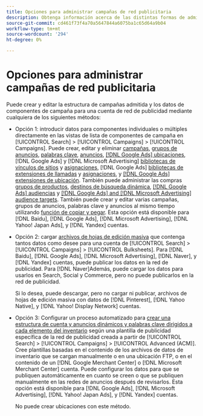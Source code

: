 ```yaml
---
title: Opciones para administrar campañas de red publicitaria
description: Obtenga información acerca de las distintas formas de administrar los datos para sus campañas de red de anuncios.
source-git-commit: cd461f73f4a70a5647844a6075ba1c65d64a9b04
workflow-type: tm+mt
source-wordcount: '294'
ht-degree: 0%

---
```


# Opciones para administrar campañas de red publicitaria

Puede crear y editar la estructura de campañas admitida y los datos de componentes de campaña para una cuenta de red de publicidad mediante cualquiera de los siguientes métodos:

* Opción 1: introducir datos para componentes individuales o múltiples directamente en las vistas de lista de componentes de campaña en [!UICONTROL Search] > [!UICONTROL Campaigns] > [!UICONTROL Campaigns]. Puede crear, editar y eliminar [campañas](/help/search-social-commerce/campaign-management/campaigns/campaign-manage.md), [grupos de anuncios](/help/search-social-commerce/campaign-management/campaigns/ad-group-manage.md), [palabras clave](/help/search-social-commerce/campaign-management/campaigns/keyword-manage.md), [anuncios](/help/search-social-commerce/campaign-management/campaigns/ad-manage.md), [[!DNL Google Ads] ubicaciones](/help/search-social-commerce/campaign-management/campaigns/placement-manage.md), [!DNL Google Ads] y [!DNL Microsoft Advertising] [bibliotecas de vínculos de sitios](/help/search-social-commerce/campaign-management/campaigns/sitelink-extension-manage.md) y [asignaciones](/help/search-social-commerce/campaign-management/campaigns/sitelink-extension-associate.md), [!DNL Google Ads] [bibliotecas de extensiones de llamadas](/help/search-social-commerce/campaign-management/campaigns/callout-extension-manage.md) y [asignaciones](/help/search-social-commerce/campaign-management/campaigns/callout-extension-associate.md), y [[!DNL Google Ads] extensiones de ubicación](/help/search-social-commerce/campaign-management/campaigns/location-extension-manage.md). También puede administrar las compras [grupos de productos](/help/search-social-commerce/campaign-management/campaigns/product-group-manage.md), [destinos de búsqueda dinámica](/help/search-social-commerce/campaign-management/campaigns/dynamic-search-target-manage.md), [[!DNL Google Ads] audiencias](/help/search-social-commerce/campaign-management/campaigns/audience-about.md) y [[!DNL Google Ads] and [!DNL Microsoft Advertising] audience targets](/help/search-social-commerce/campaign-management/campaigns/audience-targets-manage.md). También puede crear y editar varias campañas, grupos de anuncios, palabras clave y anuncios al mismo tiempo utilizando [función de copiar y pegar](/help/search-social-commerce/campaign-management/campaigns/copy-paste.md). Esta opción está disponible para [!DNL Baidu], [!DNL Google Ads], [!DNL Microsoft Advertising], [!DNL Yahoo! Japan Ads], y [!DNL Yandex] cuentas.

* Opción 2: cargar [archivos de hojas de edición masiva](/help/search-social-commerce/campaign-management/bulksheets/bulksheet-about.md) que contenga tantos datos como desee para una cuenta de [!UICONTROL Search] > [!UICONTROL Campaigns] > [!UICONTROL Bulksheets]. Para [!DNL Baidu], [!DNL Google Ads], [!DNL Microsoft Advertising], [!DNL Naver], y [!DNL Yandex] cuentas, puede publicar los datos en la red de publicidad. Para [!DNL Naver]Además, puede cargar los datos para usarlos en Search, Social y Commerce, pero no puede publicarlos en la red de publicidad.

   Si lo desea, puede descargar, pero no cargar ni publicar, archivos de hojas de edición masiva con datos de [!DNL Pinterest], [!DNL Yahoo Native], y [!DNL Yahoo! Display Network] cuentas.

* Opción 3: Configurar un proceso automatizado para [crear una estructura de cuenta y anuncios dinámicos y palabras clave dirigidos a cada elemento del inventario](/help/search-social-commerce/campaign-management/inventory-feeds/inventory-feeds-about.md) según una plantilla de publicidad específica de la red de publicidad creada a partir de [!UICONTROL Search] > [!UICONTROL Campaigns] > [!UICONTROL  Advanced (ACM)]. Cree plantillas basadas en el contenido de los archivos de datos de inventario que se cargan manualmente o en una ubicación FTP, o en el contenido de un [!DNL Google Merchant Center] o [!DNL Microsoft Merchant Center] cuenta. Puede configurar los datos para que se publiquen automáticamente en cuanto se creen o que se publiquen manualmente en las redes de anuncios después de revisarlos. Esta opción está disponible para [!DNL Google Ads], [!DNL Microsoft Advertising], [!DNL Yahoo! Japan Ads], y [!DNL Yandex] cuentas.

   No puede crear ubicaciones con este método.
